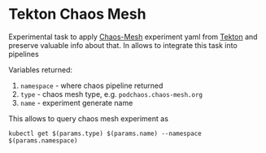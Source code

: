 # Tekton Chaos Mesh

Experimental task to apply [Chaos-Mesh](https://chaos-mesh.org/) experiment yaml from [Tekton](https://tekton.dev/) and
preserve valuable info about that.
In allows to integrate this task into pipelines

Variables returned:

1. `namespace` - where chaos pipeline returned
2. `type` - chaos mesh type, e.g. `podchaos.chaos-mesh.org`
3. `name` - experiment generate name

This allows to query chaos mesh experiment as

```
kubectl get $(params.type) $(params.name) --namespace $(params.namespace)
```